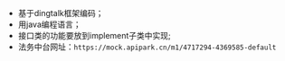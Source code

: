 - 基于dingtalk框架编码；
- 用java编程语言；
- 接口类的功能要放到implement子类中实现;
- 法务中台网址：`https://mock.apipark.cn/m1/4717294-4369585-default`